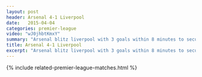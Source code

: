 ```yaml
---
layout: post
header: Arsenal 4-1 Liverpool
date:   2015-04-04
categories: premier-league
video: "wJ0jhbtKmxY"
summary: "Arsenal blitz liverpool with 3 goals within 8 minutes to secure all three points. Goals from Bellerin, Ozil and Sanchez set Arsenal on their way"
title: Arsenal 4-1 Liverpool
excerpt: "Arsenal blitz liverpool with 3 goals within 8 minutes to secure all three points. Goals from Bellerin, Ozil and Sanchez set Arsenal on their way"
---
```


{% include related-premier-league-matches.html  %}